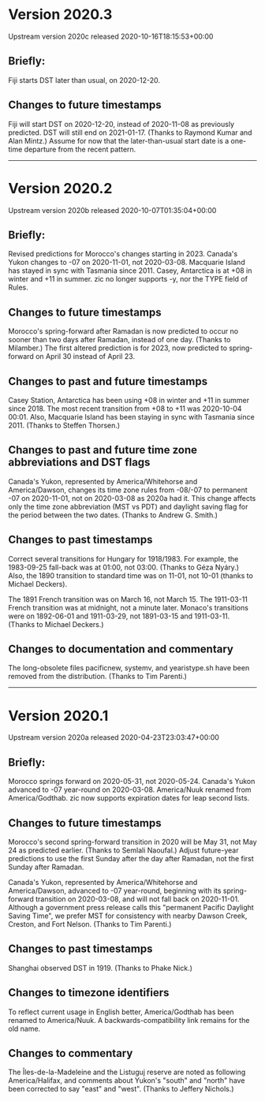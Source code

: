 # Version 2020.3
Upstream version 2020c released 2020-10-16T18:15:53+00:00

## Briefly:

Fiji starts DST later than usual, on 2020-12-20.

## Changes to future timestamps

Fiji will start DST on 2020-12-20, instead of 2020-11-08 as previously
predicted.  DST will still end on 2021-01-17. (Thanks to Raymond Kumar and Alan
Mintz.)  Assume for now that the later-than-usual start date is a one-time
departure from the recent pattern.

---

# Version 2020.2
Upstream version 2020b released 2020-10-07T01:35:04+00:00

## Briefly:

Revised predictions for Morocco's changes starting in 2023. Canada's Yukon
changes to -07 on 2020-11-01, not 2020-03-08. Macquarie Island has stayed in
sync with Tasmania since 2011. Casey, Antarctica is at +08 in winter and +11 in
summer. zic no longer supports -y, nor the TYPE field of Rules.

## Changes to future timestamps

Morocco's spring-forward after Ramadan is now predicted to occur no sooner than
two days after Ramadan, instead of one day. (Thanks to Milamber.)  The first
altered prediction is for 2023, now predicted to spring-forward on April 30
instead of April 23.

## Changes to past and future timestamps

Casey Station, Antarctica has been using +08 in winter and +11 in summer since
2018.  The most recent transition from +08 to +11 was 2020-10-04 00:01.  Also,
Macquarie Island has been staying in sync with Tasmania since 2011.  (Thanks to
Steffen Thorsen.)

## Changes to past and future time zone abbreviations and DST flags

Canada's Yukon, represented by America/Whitehorse and America/Dawson, changes
its time zone rules from -08/-07 to permanent -07 on 2020-11-01, not on
2020-03-08 as 2020a had it. This change affects only the time zone abbreviation
(MST vs PDT) and daylight saving flag for the period between the two dates.
(Thanks to Andrew G. Smith.)

## Changes to past timestamps

Correct several transitions for Hungary for 1918/1983. For example, the
1983-09-25 fall-back was at 01:00, not 03:00. (Thanks to Géza Nyáry.)  Also, the
1890 transition to standard time was on 11-01, not 10-01 (thanks to Michael
Deckers).

The 1891 French transition was on March 16, not March 15.  The 1911-03-11 French
transition was at midnight, not a minute later. Monaco's transitions were on
1892-06-01 and 1911-03-29, not 1891-03-15 and 1911-03-11.  (Thanks to Michael
Deckers.)

## Changes to documentation and commentary

The long-obsolete files pacificnew, systemv, and yearistype.sh have been removed
from the distribution.  (Thanks to Tim Parenti.)

---

# Version 2020.1
Upstream version 2020a released 2020-04-23T23:03:47+00:00

## Briefly:

Morocco springs forward on 2020-05-31, not 2020-05-24. Canada's Yukon advanced
to -07 year-round on 2020-03-08. America/Nuuk renamed from America/Godthab. zic
now supports expiration dates for leap second lists.

## Changes to future timestamps

Morocco's second spring-forward transition in 2020 will be May 31, not May 24 as
predicted earlier.  (Thanks to Semlali Naoufal.) Adjust future-year predictions
to use the first Sunday after the day after Ramadan, not the first Sunday after
Ramadan.

Canada's Yukon, represented by America/Whitehorse and America/Dawson, advanced
to -07 year-round, beginning with its spring-forward transition on 2020-03-08,
and will not fall back on 2020-11-01.  Although a government press release calls
this "permanent Pacific Daylight Saving Time", we prefer MST for consistency
with nearby Dawson Creek, Creston, and Fort Nelson. (Thanks to Tim Parenti.)

## Changes to past timestamps

Shanghai observed DST in 1919.  (Thanks to Phake Nick.)

## Changes to timezone identifiers

To reflect current usage in English better, America/Godthab has been renamed to
America/Nuuk.  A backwards-compatibility link remains for the old name.

## Changes to commentary

The Îles-de-la-Madeleine and the Listuguj reserve are noted as following
America/Halifax, and comments about Yukon's "south" and "north" have been
corrected to say "east" and "west".  (Thanks to Jeffery Nichols.)
